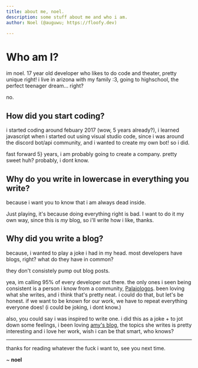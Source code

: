 ```yaml
---
title: about me, noel.
description: some stuff about me and who i am.
author: Noel (@auguwu; https://floofy.dev)

---
```


# Who am I?
im noel. 17 year old developer who likes to do code and theater, pretty unique right! i live in arizona with my family :3, going to highschool,
the perfect teenager dream... right?

no.

## How did you start coding?
i started coding around febuary 2017 (wow, 5 years already?), i learned javascript when i started out using visual studio code, since
i was around the discord bot/api community, and i wanted to create my own bot! so i did.

fast forward 5} years, i am probably going to create a company. pretty sweet huh? probably, i dont know.

## Why do you write in lowercase in everything you write?
because i want you to know that i am always dead inside.

Just playing, it's because doing everything right is bad. I want to do it my own way, since this is *my* blog, so i'll write how i like, thanks.

## Why did you write a blog?
because, i wanted to play a joke i had in my head. most developers have blogs, right? what do they have in common?

they don't consistely pump out blog posts.

yea, im calling 95% of every developer out there. the only ones i seen being consistent is a person i know from a community, [Palaiologos](https://github.com/kspalaiologos).
been loving what she writes, and i think that's pretty neat. i could do that, but let's be honest. if we want to be known for our work,
we have to repeat everything everyone does! (i could be joking, i dont know.)

also, you could say i was inspired to write one. i did this as a joke + to jot down some feelings, i been loving [amy's blog](https://b.amy.gg), the topics
she writes is pretty interesting and i love her work, wish i can be that smart, who knows?

---

thanks for reading whatever the fuck i want to, see you next time.

~ **noel**

